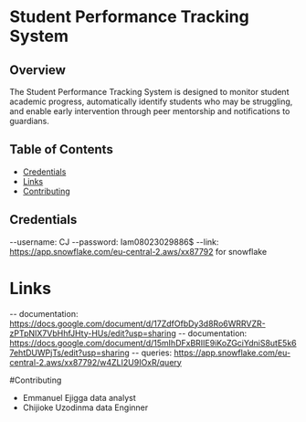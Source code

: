 # Student Performance Tracking System

## Overview
The Student Performance Tracking System is designed to monitor student academic progress, automatically identify students who may be struggling, and enable early intervention through peer mentorship and notifications to guardians.

## Table of Contents
- [Credentials](#credentials)
- [Links](#links)
- [Contributing](#contributing)

## Credentials
--username: CJ
--password: Iam08023029886$
--link: https://app.snowflake.com/eu-central-2.aws/xx87792
for snowflake

# Links
-- documentation: https://docs.google.com/document/d/17ZdfOfbDy3d8Ro6WRRVZR-zPTpNIX7VbHhfJHty-HUs/edit?usp=sharing
-- documentation: https://docs.google.com/document/d/15mIhDFxBRIIE9iKoZGciYdniS8utE5k67ehtDUWPjTs/edit?usp=sharing
-- queries: https://app.snowflake.com/eu-central-2.aws/xx87792/w4ZLI2U9IOxR/query



#Contributing
- Emmanuel Ejigga data analyst
- Chijioke Uzodinma data Enginner


